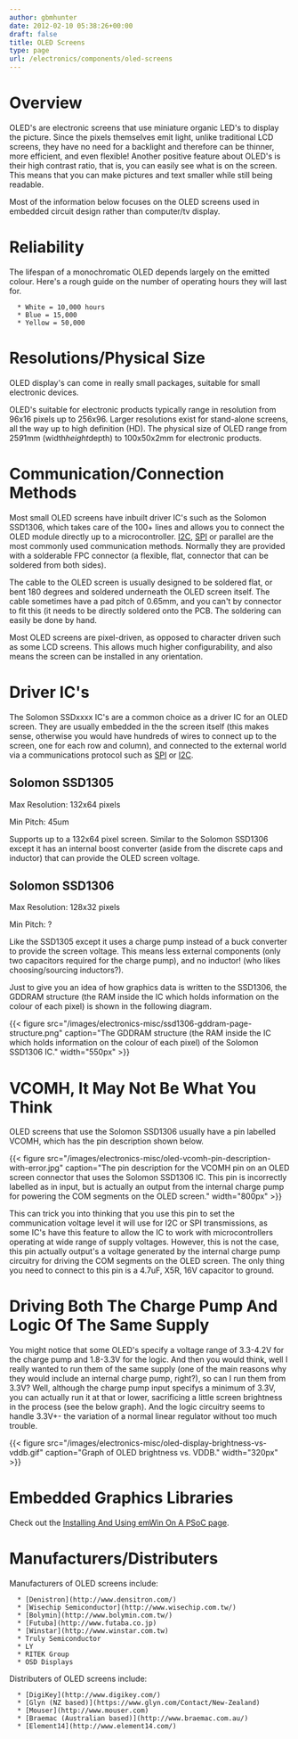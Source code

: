 ```yaml
---
author: gbmhunter
date: 2012-02-10 05:38:26+00:00
draft: false
title: OLED Screens
type: page
url: /electronics/components/oled-screens
---
```


# Overview




OLED's are electronic screens that use miniature organic LED's to display the picture. Since the pixels themselves emit light, unlike traditional LCD screens, they have no need for a backlight and therefore can be thinner, more efficient, and even flexible! Another positive feature about OLED's is their high contrast ratio, that is, you can easily see what is on the screen. This means that you can make pictures and text smaller while still being readable.




Most of the information below focuses on the OLED screens used in embedded circuit design rather than computer/tv display.




# Reliability




The lifespan of a monochromatic OLED depends largely on the emitted colour. Here's a rough guide on the number of operating hours they will last for.





	  * White = 10,000 hours
	  * Blue = 15,000
	  * Yellow = 50,000



# Resolutions/Physical Size




OLED display's can come in really small packages, suitable for small electronic devices.




OLED's suitable for electronic products typically range in resolution from 96x16 pixels up to 256x96. Larger resolutions exist for stand-alone screens, all the way up to high definition (HD). The physical size of OLED range from 25*9*1mm (width*height*depth) to 100x50x2mm for electronic products.




# Communication/Connection Methods




Most small OLED screens have inbuilt driver IC's such as the Solomon SSD1306, which takes care of the 100+ lines and allows you to connect the OLED module directly up to a microcontroller. [I2C](http://blog.mbedded.ninja/electronics/circuit-design/i2c-communication), [SPI](http://blog.mbedded.ninja/electronics/circuit-design/communication-protocols/spi-protocol) or parallel are the most commonly used communication methods. Normally they are provided with a solderable FPC connector (a flexible, flat, connector that can be soldered from both sides).




The cable to the OLED screen is usually designed to be soldered flat, or bent 180 degrees and soldered underneath the OLED screen itself. The cable sometimes have a pad pitch of 0.65mm, and you can't by connector to fit this (it needs to be directly soldered onto the PCB. The soldering can easily be done by hand.




Most OLED screens are pixel-driven, as opposed to character driven such as some LCD screens. This allows much higher configurability, and also means the screen can be installed in any orientation.




# Driver IC's




The Solomon SSDxxxx IC's are a common choice as a driver IC for an OLED screen. They are usually embedded in the the screen itself (this makes sense, otherwise you would have hundreds of wires to connect up to the screen, one for each row and column), and connected to the external world via a communications protocol such as [SPI](http://blog.mbedded.ninja/electronics/circuit-design/communication-protocols/spi-protocol) or [I2C](http://blog.mbedded.ninja/electronics/circuit-design/i2c-communication).




## Solomon SSD1305




Max Resolution: 132x64 pixels  

 Min Pitch: 45um




Supports up to a 132x64 pixel screen. Similar to the Solomon SSD1306 except it has an internal boost converter (aside from the discrete caps and inductor) that can provide the OLED screen voltage.




## Solomon SSD1306




Max Resolution: 128x32 pixels  

 Min Pitch: ?




Like the SSD1305 except it uses a charge pump instead of a buck converter to provide the screen voltage. This means less external components (only two capacitors required for the charge pump), and no inductor! (who likes choosing/sourcing inductors?).




Just to give you an idea of how graphics data is written to the SSD1306, the GDDRAM structure (the RAM inside the IC which holds information on the colour of each pixel) is shown in the following diagram.




{{< figure src="/images/electronics-misc/ssd1306-gddram-page-structure.png" caption="The GDDRAM structure (the RAM inside the IC which holds information on the colour of each pixel) of the Solomon SSD1306 IC."  width="550px" >}}




# VCOMH, It May Not Be What You Think




OLED screens that use the Solomon SSD1306 usually have a pin labelled VCOMH, which has the pin description shown below.




{{< figure src="/images/electronics-misc/oled-vcomh-pin-description-with-error.jpg" caption="The pin description for the VCOMH pin on an OLED screen connector that uses the Solomon SSD1306 IC. This pin is incorrectly labelled as in input, but is actually an output from the internal charge pump for powering the COM segments on the OLED screen."  width="800px" >}}




This can trick you into thinking that you use this pin to set the communication voltage level it will use for I2C or SPI transmissions, as some IC's have this feature to allow the IC to work with microcontrollers operating at wide range of supply voltages. However, this is not the case, this pin actually output's a voltage generated by the internal charge pump circuitry for driving the COM segments on the OLED screen. The only thing you need to connect to this pin is a 4.7uF, X5R, 16V capacitor to ground.




# Driving Both The Charge Pump And Logic Of The Same Supply




You might notice that some OLED's specify a voltage range of 3.3-4.2V for the charge pump and 1.8-3.3V for the logic. And then you would think, well I really wanted to run them of the same supply (one of the main reasons why they would include an internal charge pump, right?), so can I run them from 3.3V? Well, although the charge pump input specifys a minimum of 3.3V, you can actually run it at that or lower, sacrificing a little screen brightness in the process (see the below graph). And the logic circuitry seems to handle 3.3V+- the variation of a normal linear regulator without too much trouble.




{{< figure src="/images/electronics-misc/oled-display-brightness-vs-vddb.gif" caption="Graph of OLED brightness vs. VDDB."  width="320px" >}}




# Embedded Graphics Libraries




Check out the [Installing And Using emWin On A PSoC page](http://blog.mbedded.ninja/programming/microcontrollers/psoc/installing-and-using-emwin-on-a-psoc).




# Manufacturers/Distributers




Manufacturers of OLED screens include:





	  * [Denistron](http://www.densitron.com/)
	  * [Wisechip Semiconductor](http://www.wisechip.com.tw/)
	  * [Bolymin](http://www.bolymin.com.tw/)
	  * [Futuba](http://www.futaba.co.jp)
	  * [Winstar](http://www.winstar.com.tw)
	  * Truly Semiconductor
	  * LY
	  * RITEK Group
	  * OSD Displays



Distributers of OLED screens include:





	  * [DigiKey](http://www.digikey.com/)
	  * [Glyn (NZ based)](https://www.glyn.com/Contact/New-Zealand)
	  * [Mouser](http://www.mouser.com)
	  * [Braemac (Australian based)](http://www.braemac.com.au/)
	  * [Element14](http://www.element14.com/)

